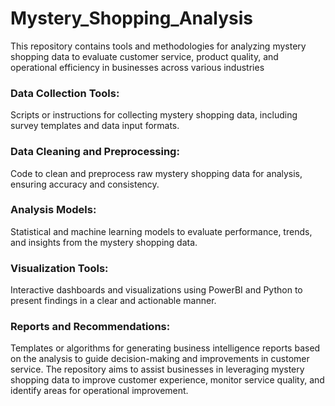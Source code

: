 # Mystery_Shopping_Analysis
This repository contains tools and methodologies for analyzing mystery shopping data to evaluate customer service, product quality, and operational efficiency in businesses across various industries
### Data Collection Tools:
Scripts or instructions for collecting mystery shopping data, including survey templates and data input formats.
### Data Cleaning and Preprocessing: 
Code to clean and preprocess raw mystery shopping data for analysis, ensuring accuracy and consistency.
### Analysis Models: 
Statistical and machine learning models to evaluate performance, trends, and insights from the mystery shopping data.
### Visualization Tools: 
Interactive dashboards and visualizations using PowerBI and Python to present findings in a clear and actionable manner.
### Reports and Recommendations: 
Templates or algorithms for generating business intelligence reports based on the analysis to guide decision-making and improvements in customer service.
The repository aims to assist businesses in leveraging mystery shopping data to improve customer experience, monitor service quality, and identify areas for operational improvement.

